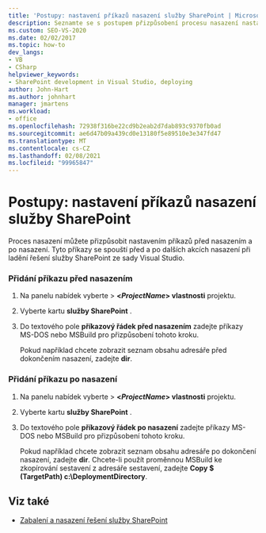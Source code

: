 ```yaml
---
title: 'Postupy: nastavení příkazů nasazení služby SharePoint | Microsoft Docs'
description: Seznamte se s postupem přizpůsobení procesu nasazení nastavením předběžného nasazení SharePointu a příkazu po nasazení.
ms.custom: SEO-VS-2020
ms.date: 02/02/2017
ms.topic: how-to
dev_langs:
- VB
- CSharp
helpviewer_keywords:
- SharePoint development in Visual Studio, deploying
author: John-Hart
ms.author: johnhart
manager: jmartens
ms.workload:
- office
ms.openlocfilehash: 72938f316be22cd9b2eab2d7dab893c9370fb0ad
ms.sourcegitcommit: ae6d47b09a439cd0e13180f5e89510e3e347fd47
ms.translationtype: MT
ms.contentlocale: cs-CZ
ms.lasthandoff: 02/08/2021
ms.locfileid: "99965847"
---
```

# <a name="how-to-set-sharepoint-deployment-commands"></a>Postupy: nastavení příkazů nasazení služby SharePoint
  Proces nasazení můžete přizpůsobit nastavením příkazů před nasazením a po nasazení. Tyto příkazy se spouští před a po dalších akcích nasazení při ladění řešení služby SharePoint ze sady Visual Studio.

### <a name="to-add-a-pre-deployment-command"></a>Přidání příkazu před nasazením

1. Na panelu nabídek vyberte   >  **\<*ProjectName*> vlastnosti** projektu.

2. Vyberte kartu **služby SharePoint** .

3. Do textového pole **příkazový řádek před nasazením** zadejte příkazy MS-DOS nebo MSBuild pro přizpůsobení tohoto kroku.

     Pokud například chcete zobrazit seznam obsahu adresáře před dokončením nasazení, zadejte **dir**.

### <a name="to-add-a-post-deployment-command"></a>Přidání příkazu po nasazení

1. Na panelu nabídek vyberte   >  **\<*ProjectName*> vlastnosti** projektu.

2. Vyberte kartu **služby SharePoint** .

3. Do textového pole **příkazový řádek po nasazení** zadejte příkazy MS-DOS nebo MSBuild pro přizpůsobení tohoto kroku.

     Pokud například chcete zobrazit seznam obsahu adresáře po dokončení nasazení, zadejte **dir**. Chcete-li použít proměnnou MSBuild ke zkopírování sestavení z adresáře sestavení, zadejte **Copy $ (TargetPath) c:\DeploymentDirectory**.

## <a name="see-also"></a>Viz také
- [Zabalení a nasazení řešení služby SharePoint](../sharepoint/packaging-and-deploying-sharepoint-solutions.md)
